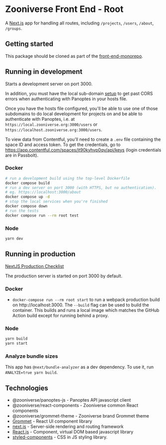 # Zooniverse Front End - Root

A [Next.js](https://nextjs.org/) app for handling all routes, including `/projects`, `/users`, `/about`, `/groups`.

## Getting started

This package should be cloned as part of the [front-end-monorepo](https://github.com/zooniverse/front-end-monorepo).

## Running in development

Starts a development server on port 3000.

In addition, you must have the local sub-domain [setup](https://stackoverflow.com/c/zooniverse/questions/109) to get past CORS errors when authenticating with Panoptes in your hosts file.

Once you have the hosts file configured, you'll be able to use one of those subdomains to do local development for projects on and be able to authenticate with Panoptes, i.e. at `https://local.zooniverse.org:3000/users` or `https://localhost.zooniverse.org:3000/users`.

To view data from Contentful, you'll need to create a `.env` file containing the space ID and access token. To get the credentials, go to https://app.contentful.com/spaces/jt90kyhvp0qv/api/keys (login credentials are in Passbolt).

### Docker

```sh
# run a development build using the top-level Dockerfile
docker compose build
# run a dev server on port 3000 (with HTTPS, but no authentication).
# eg. https://localhost:3000/about
docker compose up -d
# stop the local services when you're finished
docker compose down
# run the tests
docker compose run --rm root test
```

### Node

```sh
yarn dev
```

## Running in production

[NextJS Production Checklist](https://nextjs.org/docs/app/building-your-application/deploying/production-checklist)

The production server is started on port 3000 by default.

### Docker

- `docker-compose run --rm root start` to run a webpack production build on http://localhost:3000. The `--build` flag can be used to build the container. This builds and runs a local image which matches the GitHub Action build except for running behind a proxy.

### Node

```sh
yarn build
yarn start
```

### Analyze bundle sizes

This app has `@next/bundle-analyzer` as a dev dependency. To use it, run `ANALYZE=true yarn build`.

## Technologies

- @zooniverse/panoptes-js - Panoptes API javascript client
- @zooniverse/react-components - Zooniverse common React components
- @zooniverse/grommet-theme - Zooniverse brand Grommet theme
- [Grommet](https://v2.grommet.io/components) - React UI component library
- [next.js](https://nextjs.org/) - Server-side rendering and routing framework
- [React.js](https://reactjs.org/) - Component, virtual DOM based javascript library
- [styled-components](https://www.styled-components.com/) - CSS in JS styling library.
